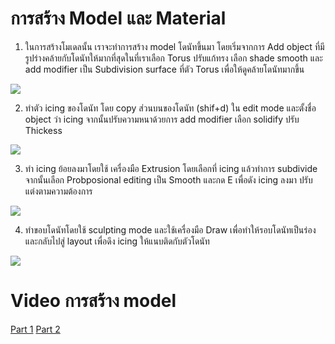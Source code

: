 # การสร้าง Model และ Material
1. ในการสร้างโมเดลนั้น เราจะทำการสร้าง model โดนัทขึ้นมา โดยเริ่มจากการ Add object ที่มีรูปร่างคล้ายกับโดนัทให้มากที่สุดในที่เราเลือก Torus ปรับแก้ทรง เลือก shade smooth และ add modifier เป็น Subdivision surface ที่ตัว Torus เพื่อให้ดูคล้ายโดนัทมากขึ้น 

  ![](images/donut1.png)

2. ทำตัว icing ของโดนัท โดย copy ส่วนบนของโดนัท (shif+d) ใน edit mode และตั้งชื่อ object ว่า icing จากนั้นปรับความหนาด้วยการ add modifier เลือก solidify ปรับ Thickess 

  ![](images/donut2.png)

3. ทำ icing ย้อยลงมาโดยใช้ เครื่องมือ Extrusion โดยเลือกที่ icing แล้วทำการ subdivide จากนั้นเลือก Probposional editing เป็น Smooth และกด E เพื่อดัง icing ลงมา ปรับแต่งตามความต้องการ

  ![](images/donut3.png)

4. ทำขอบโดนัทโดยใช้ sculpting mode และใช้เครื่องมือ Draw เพื่อทำให้รอบโดนัทเป็นร่อง และกลับไปสู่ layout เพื่อดึง icing ให้แนบติดกับตัวโดนัท

  ![](images/donut4.png)

# Video การสร้าง model
[Part 1](https://youtu.be/wDvkaw0JKzA)
[Part 2](https://youtu.be/i-4ih3UeJNA)
